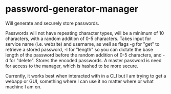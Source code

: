 # password-generator-manager
Will generate and securely store passwords.

Passwords will not have repeating character types, will be a minimum of 10 characters, with a random addition of 0-5 characters. Takes input for service name (i.e. website) and username, as well as flags -g for "get" to retrieve a stored password, -l for "length" so you can dictate the base length of the password before the random addition of 0-5 characters, and -d for "delete". Stores the encoded passwords. A master password is need for access to the manager, which is hashed to be more secure. 

Currently, it works best when interacted with in a CLI but I am trying to get a webapp or GUI, something where I can use it no matter where or what machine I am on. 
